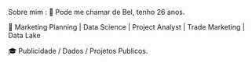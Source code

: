 Sobre mim :
👋 Pode me chamar de Bel, tenho 26 anos.

💼 Marketing Planning | Data Science | Project Analyst | Trade Marketing | Data Lake

🎓 Publicidade / Dados /  Projetos Publicos.
